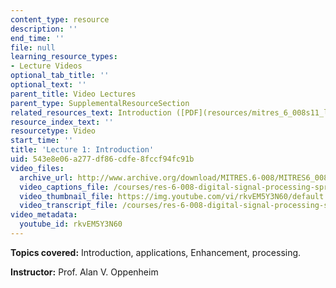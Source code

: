 ```yaml
---
content_type: resource
description: ''
end_time: ''
file: null
learning_resource_types:
- Lecture Videos
optional_tab_title: ''
optional_text: ''
parent_title: Video Lectures
parent_type: SupplementalResourceSection
related_resources_text: Introduction ([PDF](resources/mitres_6_008s11_lec01-1))
resource_index_text: ''
resourcetype: Video
start_time: ''
title: 'Lecture 1: Introduction'
uid: 543e8e06-a277-df86-cdfe-8fccf94fc91b
video_files:
  archive_url: http://www.archive.org/download/MITRES.6-008/MITRES6_008_lec01_300k.mp4
  video_captions_file: /courses/res-6-008-digital-signal-processing-spring-2011/092ef961a7675d249ab60e6edd8fe5df_rkvEM5Y3N60.vtt
  video_thumbnail_file: https://img.youtube.com/vi/rkvEM5Y3N60/default.jpg
  video_transcript_file: /courses/res-6-008-digital-signal-processing-spring-2011/16780194e368b932e5273cfda585f847_rkvEM5Y3N60.pdf
video_metadata:
  youtube_id: rkvEM5Y3N60
---
```


**Topics covered:** Introduction, applications, Enhancement, processing.

**Instructor:** Prof. Alan V. Oppenheim